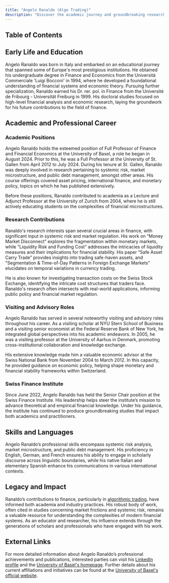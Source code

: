 ```yaml
---
title: "Angelo Ranaldo (Algo Trading)"
description: "Discover the academic journey and groundbreaking research contributions of Angelo Ranaldo a leading figure in finance and financial economics at the University of Basel."
---
```




## Table of Contents

## Early Life and Education

Angelo Ranaldo was born in Italy and embarked on an educational journey that spanned some of Europe's most prestigious institutions. He obtained his undergraduate degree in Finance and Economics from the Università Commerciale 'Luigi Bocconi' in 1994, where he developed a foundational understanding of financial systems and economic theory. Pursuing further specialization, Ranaldo earned his Dr. rer. pol. in Finance from the Université de Fribourg - Universität Freiburg in 1999. His doctoral studies focused on high-level financial analysis and economic research, laying the groundwork for his future contributions to the field of finance.

## Academic and Professional Career

### Academic Positions

Angelo Ranaldo holds the esteemed position of Full Professor of Finance and Financial Economics at the University of Basel, a role he began in August 2024. Prior to this, he was a Full Professor at the University of St. Gallen from April 2012 to July 2024. During his tenure at St. Gallen, Ranaldo was deeply involved in research pertaining to systemic risk, market microstructure, and public debt management, amongst other areas. His course offerings covered asset pricing, international finance, and monetary policy, topics on which he has published extensively.

Before these positions, Ranaldo contributed to academia as a Lecture and Adjunct Professor at the University of Zurich from 2004, where he is still actively educating students on the complexities of financial microstructures.

### Research Contributions

Ranaldo's research interests span several crucial areas in finance, with significant input in systemic risk and market regulation. His work on “Money Market Disconnect” explores the fragmentation within monetary markets, while “Liquidity Risk and Funding Cost” addresses the intricacies of liquidity measures and their implications for financial stability. His paper “Safe Asset Carry Trade” provides insights into trading safe-haven assets, and "Segmentation & Time-of-Day Patterns in Foreign Exchange Markets" elucidates on temporal variations in currency trading.

He is also known for investigating transaction costs on the Swiss Stock Exchange, identifying the intricate cost structures that traders face. Ranaldo's research often intersects with real-world applications, informing public policy and financial market regulation.

### Visiting and Advisory Roles

Angelo Ranaldo has served in several noteworthy visiting and advisory roles throughout his career. As a visiting scholar at NYU Stern School of Business and a visiting senior economist at the Federal Reserve Bank of New York, he integrated global perspectives into his academic endeavors. In 2005, he was a visiting professor at the University of Aarhus in Denmark, promoting cross-institutional collaboration and knowledge exchange.

His extensive knowledge made him a valuable economic advisor at the Swiss National Bank from November 2004 to March 2012. In this capacity, he provided guidance on economic policy, helping shape monetary and financial stability frameworks within Switzerland.

### Swiss Finance Institute

Since June 2022, Angelo Ranaldo has held the Senior Chair position at the Swiss Finance Institute. His leadership helps steer the institute’s mission to advance theoretical and empirical financial knowledge. Under his guidance, the institute has continued to produce groundbreaking studies that impact both academics and practitioners.

## Skills and Languages

Angelo Ranaldo’s professional skills encompass systemic risk analysis, market microstructure, and public debt management. His proficiency in English, German, and French ensures his ability to engage in scholarly discourse across linguistic boundaries, while his native Italian and elementary Spanish enhance his communications in various international contexts.

## Legacy and Impact

Ranaldo’s contributions to finance, particularly in [algorithmic trading](/wiki/algorithmic-trading), have informed both academia and industry practices. His robust body of work, often cited in studies concerning market frictions and systemic risk, remains a valuable resource for understanding the complexities of modern financial systems. As an educator and researcher, his influence extends through the generations of scholars and professionals who have engaged with his work.

## External Links

For more detailed information about Angelo Ranaldo’s professional achievements and publications, interested parties can visit his [LinkedIn profile](www.linkedin.com/in/angelo-ranaldo) and the [University of Basel's homepage](www.unisg.ch/en/lehrstuehle/lehrstuhl_ranaldo/homepage_ranaldo). Further details about his current affiliations and initiatives can be found at the [University of Basel's official website](www.unisg.ch/en).